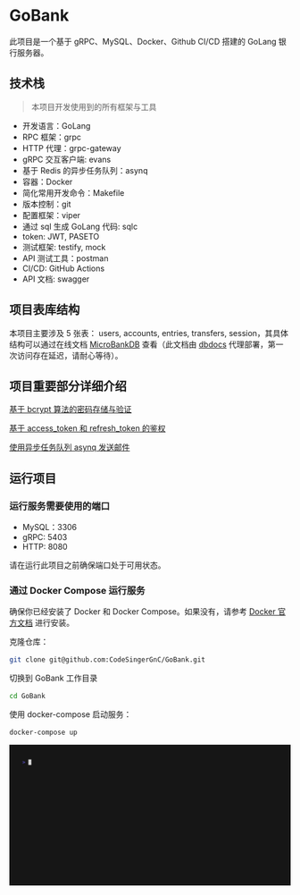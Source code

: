 # GoBank

此项目是一个基于 gRPC、MySQL、Docker、Github CI/CD 搭建的 GoLang 银行服务器。

## 技术栈

> 本项目开发使用到的所有框架与工具

- 开发语言：GoLang
- RPC 框架：grpc
- HTTP 代理：grpc-gateway
- gRPC 交互客户端: evans
- 基于 Redis 的异步任务队列：asynq
- 容器：Docker
- 简化常用开发命令：Makefile
- 版本控制：git
- 配置框架：viper
- 通过 sql 生成 GoLang 代码: sqlc
- token: JWT, PASETO
- 测试框架: testify, mock
- API 测试工具：postman
- CI/CD: GitHub Actions
- API 文档: swagger

## 项目表库结构

本项目主要涉及 5 张表： users, accounts, entries, transfers, session，其具体结构可以通过在线文档 [MicroBankDB](https://dbdocs.io/outof2023/MicroBankDB) 查看（此文档由 [dbdocs](https://dbdocs.io) 代理部署，第一次访问存在延迟，请耐心等待）。

## 项目重要部分详细介绍

[基于 bcrypt 算法的密码存储与验证](./doc/intro/password.md)

[基于 access_token 和 refresh_token 的鉴权](./doc/intro/Authtication.md)

[使用异步任务队列 asynq 发送邮件](./doc/intro/asynq.md)

## 运行项目

### 运行服务需要使用的端口

- MySQL：3306
- gRPC: 5403
- HTTP: 8080

请在运行此项目之前确保端口处于可用状态。

### 通过 Docker Compose 运行服务

确保你已经安装了 Docker 和 Docker Compose。如果没有，请参考 [Docker 官方文档](https://docs.docker.com/get-docker/) 进行安装。

克隆仓库：

```sh
git clone git@github.com:CodeSingerGnC/GoBank.git
```

切换到 GoBank 工作目录

```sh
cd GoBank
```

使用 docker-compose 启动服务：

```sh
docker-compose up
```

![演示](doc/vhs/demonstration.gif)